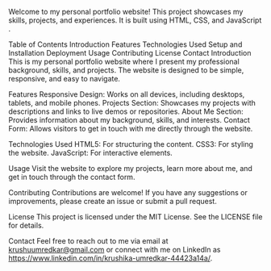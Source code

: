 Welcome to my personal portfolio website! This project showcases my skills, projects, and experiences. It is built using HTML, CSS, and JavaScript .

Table of Contents
Introduction
Features
Technologies Used
Setup and Installation
Deployment
Usage
Contributing
License
Contact
Introduction
This is my personal portfolio website where I present my professional background, skills, and projects. The website is designed to be simple, responsive, and easy to navigate.

Features
Responsive Design: Works on all devices, including desktops, tablets, and mobile phones.
Projects Section: Showcases my projects with descriptions and links to live demos or repositories.
About Me Section: Provides information about my background, skills, and interests.
Contact Form: Allows visitors to get in touch with me directly through the website.

Technologies Used
HTML5: For structuring the content.
CSS3: For styling the website.
JavaScript: For interactive elements.

Usage
Visit the website to explore my projects, learn more about me, and get in touch through the contact form.

Contributing
Contributions are welcome! If you have any suggestions or improvements, please create an issue or submit a pull request.

License
This project is licensed under the MIT License. See the LICENSE file for details.

Contact
Feel free to reach out to me via email at krushuumredkar@gmail.com or connect with me on LinkedIn as https://www.linkedin.com/in/krushika-umredkar-44423a14a/.
